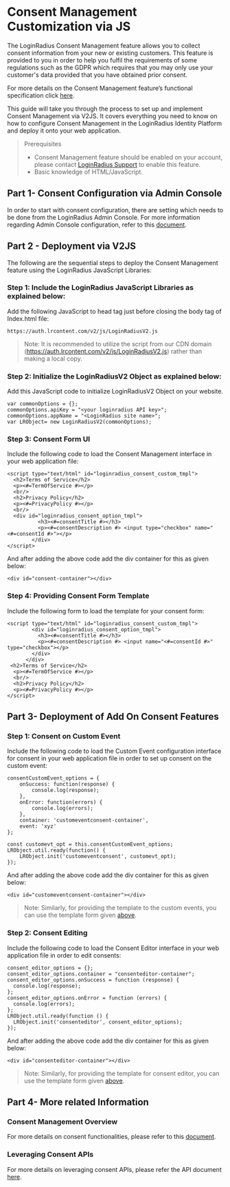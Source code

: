 # Consent Management Customization via JS


The LoginRadius Consent Management feature allows you to collect consent information from your new or existing customers. This feature is provided to you in order to help you fulfil the requirements of some regulations such as the GDPR which requires that you may only use your customer's data provided that you have obtained prior consent.

For more details on the Consent Management feature’s functional specification click [here](/api/v2/customer-identity-api/consent-mangement/overview/). 

This guide will take you through the process to set up and implement Consent Management via V2JS. It covers everything you need to know on how to configure Consent Management in the LoginRadius Identity Platform and deploy it onto your web application.

> Prerequisites
> - Consent Management feature should be enabled on your account, please contact [LoginRadius Support](https://secure.loginradius.com/support/support-tickets) to enable this feature.
> - Basic knowledge of HTML/JavaScript.

## Part 1- Consent Configuration via Admin Console

In order to start with consent configuration, there are setting which needs to be done from the LoginRadius Admin Console. For more information regarding Admin Console configuration, refer to this [document](/api/v2/customer-identity-api/consent-mangement/overview/#partadminconsoleconfigurations4).

## Part 2 - Deployment via V2JS
The following are the sequential steps to deploy the Consent Management feature using the LoginRadius JavaScript Libraries:

### Step 1: Include the LoginRadius JavaScript Libraries as explained below:

Add the following JavaScript to head tag just before closing the body tag of Index.html file:

```
https://auth.lrcontent.com/v2/js/LoginRadiusV2.js
```

> Note: It is recommended to utilize the script from our CDN domain (https://auth.lrcontent.com/v2/js/LoginRadiusV2.js) rather than making a local copy.

### Step 2: Initialize the LoginRadiusV2 Object as explained below:

Add this JavaScript code to initialize LoginRadiusV2 Object on your website.

```
var commonOptions = {};
commonOptions.apiKey = "<your loginradius API key>";
commonOptions.appName = "<LoginRadius site name>";
var LRObject= new LoginRadiusV2(commonOptions);
```


### Step 3: Consent Form UI  

Include the following code to load the Consent Management interface in your web application file:

```
<script type="text/html" id="loginradius_consent_custom_tmpl">
  <h2>Terms of Service</h2>
  <p><#=TermOfService #></p>
  <br/>
  <h2>Privacy Policy</h2>
  <p><#=PrivacyPolicy #></p>
  <br/>
  <div id="loginradius_consent_option_tmpl">
          <h3><#=consentTitle #></h3>
          <p><#=consentDescription #> <input type="checkbox" name="<#=consentId #>"></p>
        </div>
</script>
```


And after adding the above code add the div container for this as given below:

```
<div id="consent-container"></div>
```






### Step 4:  Providing Consent Form Template

Include the following form to load the template for your consent form:

```
<script type="text/html" id="loginradius_consent_custom_tmpl">
        <div id="loginradius_consent_option_tmpl">
          <h3><#=consentTitle #></h3>
          <p><#=consentDescription #> <input name="<#=consentId #>" type="checkbox"></p>
        </div>
      </div>
 <h2>Terms of Service</h2>
  <p><#=TermOfService #></p>
  <br/>
  <h2>Privacy Policy</h2>
  <p><#=PrivacyPolicy #></p>
</script>
```

## Part 3- Deployment of Add On Consent Features

### Step 1: Consent on Custom Event

Include the following code to load the Custom Event configuration interface for consent in your web application file in order to set up consent on the custom event:


```
consentCustomEvent_options = {
    onSuccess: function(response) {
        console.log(response);
    },
    onError: function(errors) {
        console.log(errors);
    },
    container: 'customeventconsent-container',
    event: 'xyz'
};
 
const customevt_opt = this.consentCustomEvent_options;
LRObject.util.ready(function() {
    LRObject.init('customeventconsent', customevt_opt);
});
```



And after adding the above code add the div container for this as given below:

```
<div id="customeventconsent-container"></div>
```

> Note: Similarly, for providing the template to the custom events, you can use the template form given [above](/api/v2/customer-identity-api/consent-mangement/consent-customization-via-js/#stepprovidingconsentformtemplate5).


### Step 2: Consent Editing

Include the following code to load the Consent Editor interface in your web application file in order to edit consents:


```
consent_editor_options = {};
consent_editor_options.container = "consenteditor-container";
consent_editor_options.onSuccess = function (response) {
  console.log(response);
};
consent_editor_options.onError = function (errors) {
  console.log(errors);
};
LRObject.util.ready(function () {
  LRObject.init('consenteditor', consent_editor_options);
});
``` 



And after adding the above code add the div container for this as given below:

```
<div id="consenteditor-container"></div>
```


> Note: Similarly, for providing the template for consent editor, you can use the template form given [above](/api/v2/customer-identity-api/consent-mangement/consent-customization-via-js/#stepprovidingconsentformtemplate5).


## Part 4- More related Information

### Consent Management Overview

For more details on consent functionalities, please refer to this [document](/api/v2/customer-identity-api/consent-mangement/overview/).

### Leveraging Consent APIs

For more details on leveraging consent APIs, please refer the API document [here](/api/v2/customer-identity-api/consent-management/consent-by-consent-token/).
